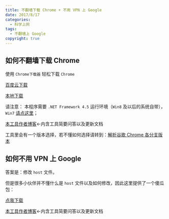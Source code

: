 ```yaml
---
title: 不翻墙下载 Chrome + 不用 VPN 上 Google
date: 2017/8/17
categories:
  - 科学上网
tags:
  - 不翻墙上 Google
copyright: true
---
```


## 如何不翻墙下载 Chrome

使用 `Chrome下载器` 轻松下载 `Chrome`

[百度云下载][1]

[本地下载][2]

请注意： 本程序需要 `.NET Framework 4.5` 运行环境（`Win8` 及以后的系统自带），`Win7` [请点这里][3]；

[本工具作者博客][4]<-内含工具简要问答以及更新文档

工具里会有一个版本选择，若不懂如何选择请转到：[解析谷歌 Chrome 各分支版本][5]

## 如何不用 VPN 上 Google

答案是：修改 `host` 文件。

但是很多小伙伴并不懂什么是 `host` 文件以及如何修改，因此这里提供了一个傻瓜包：

[点我下载][6]

[本工具作者博客][6]<-内含工具简要问答以及更新文档

[1]: https://pan.baidu.com/s/1o710QLG#list/path=%2F&parentPath=%2FShared
[2]: http://go.ccc.xxx/fwlink/cus
[3]: http://www.microsoft.com/zh-cn/download/details.aspx?id=30653
[4]: https://csharp.love/chrome-update-tool.html/
[5]: https://wiki.blanc.site/
[6]: https://laod.cn/hosts/2018-google-hosts.html